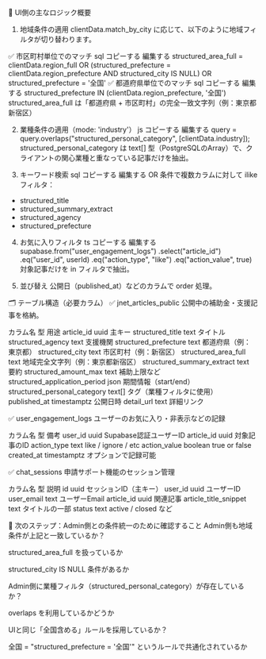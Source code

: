 🧠 UI側の主なロジック概要
1. 地域条件の適用
clientData.match_by_city に応じて、以下のように地域フィルタが切り替わります。

✅ 市区町村単位でのマッチ
sql
コピーする
編集する
structured_area_full = clientData.region_full
OR (structured_prefecture = clientData.region_prefecture AND structured_city IS NULL)
OR structured_prefecture = '全国'
✅ 都道府県単位でのマッチ
sql
コピーする
編集する
structured_prefecture IN (clientData.region_prefecture, '全国')
structured_area_full は「都道府県 + 市区町村」の完全一致文字列（例：東京都新宿区）

2. 業種条件の適用（mode: 'industry'）
js
コピーする
編集する
query = query.overlaps("structured_personal_category", [clientData.industry]);
structured_personal_category は text[] 型（PostgreSQLのArray）で、クライアントの関心業種と重なっている記事だけを抽出。

3. キーワード検索
sql
コピーする
編集する
OR 条件で複数カラムに対して ilike フィルタ：
- structured_title
- structured_summary_extract
- structured_agency
- structured_prefecture
4. お気に入りフィルタ
ts
コピーする
編集する
supabase.from("user_engagement_logs")
  .select("article_id")
  .eq("user_id", userId)
  .eq("action_type", "like")
  .eq("action_value", true)
対象記事だけを in フィルタで抽出。

5. 並び替え
公開日（published_at）などのカラムで order 処理。

🗂️ テーブル構造（必要カラム）
✅ jnet_articles_public
公開中の補助金・支援記事を格納。

カラム名	型	用途
article_id	uuid	主キー
structured_title	text	タイトル
structured_agency	text	支援機関
structured_prefecture	text	都道府県（例：東京都）
structured_city	text	市区町村（例：新宿区）
structured_area_full	text	地域完全文字列（例：東京都新宿区）
structured_summary_extract	text	要約
structured_amount_max	text	補助上限など
structured_application_period	json	期間情報（start/end）
structured_personal_category	text[]	タグ（業種フィルタに使用）
published_at	timestamptz	公開日時
detail_url	text	詳細リンク

✅ user_engagement_logs
ユーザーのお気に入り・非表示などの記録

カラム名	型	備考
user_id	uuid	Supabase認証ユーザーID
article_id	uuid	対象記事のID
action_type	text	like / ignore / etc
action_value	boolean	true or false
created_at	timestamptz	オプションで記録可能

✅ chat_sessions
申請サポート機能のセッション管理

カラム名	型	説明
id	uuid	セッションID（主キー）
user_id	uuid	ユーザーID
user_email	text	ユーザーEmail
article_id	uuid	関連記事
article_title_snippet	text	タイトルの一部
status	text	active / closed など

🧩 次のステップ：Admin側との条件統一のために確認すること
Admin側も地域条件が上記と一致しているか？

structured_area_full を扱っているか

structured_city IS NULL 条件があるか

Admin側に業種フィルタ（structured_personal_category）が存在しているか？

overlaps を利用しているかどうか

UIと同じ「全国含める」ルールを採用しているか？

全国 = "structured_prefecture = '全国'" というルールで共通化されているか

